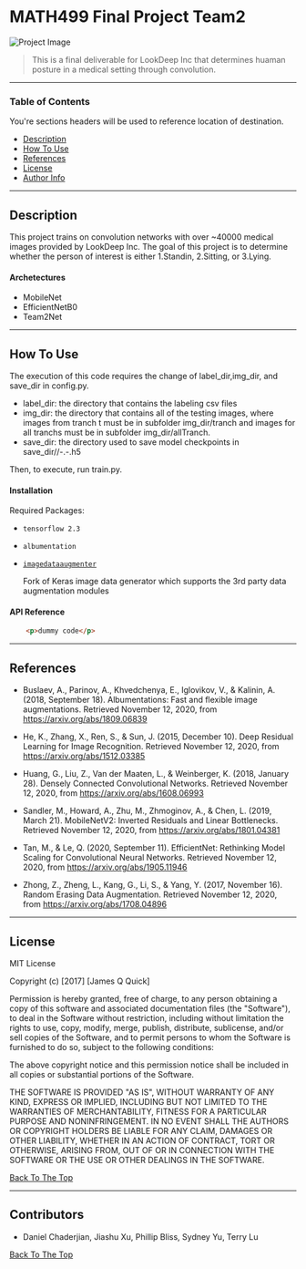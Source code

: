 # MATH499 Final Project Team2

![Project Image](https://www.researchgate.net/profile/Gearoid_OLaighin/publication/8567542/figure/fig1/AS:667210611691528@1536086814564/Discriminating-postures-a-standing-b-sitting-c-lying-The-arrows-indicate-the.png)

> This is a final deliverable for LookDeep Inc that determines huaman posture in a medical setting through convolution.

---

### Table of Contents
You're sections headers will be used to reference location of destination.

- [Description](#description)
- [How To Use](#how-to-use)
- [References](#references)
- [License](#license)
- [Author Info](#author-info)

---

## Description

This project trains on convolution networks with over ~40000 medical images provided by LookDeep Inc. The goal of this project is to determine whether the person of interest is either 1.Standin, 2.Sitting, or 3.Lying. 

#### Archetectures

- MobileNet 
- EfficientNetB0 
- Team2Net



---

## How To Use

The execution of this code requires the change of label_dir,img_dir, and save_dir in config.py.
- label_dir: the directory that contains the labeling csv files
- img_dir: the directory that contains all of the testing images, where images from tranch t must be in subfolder img_dir/tranch<t> and images for all tranchs must be in subfolder img_dir/allTranch.
- save_dir: the directory used to save model checkpoints in save_dir/<tranch>/<model type>-<ensemble num>.<epoch>-<val acc>.h5
  
Then, to execute, run train.py.

#### Installation

Required Packages: 
- `tensorflow 2.3` 

- `albumentation`

- [`imagedataaugmenter`](https://github.com/mjkvaak/ImageDataAugmentor) 

  Fork of Keras image data generator which supports the 3rd party data augmentation modules

#### API Reference

```html
    <p>dummy code</p>
```


---

## References

- Buslaev, A., Parinov, A., Khvedchenya, E., Iglovikov, V., & Kalinin, A. (2018, September 18). Albumentations: Fast and flexible image augmentations. Retrieved November 12, 2020, from https://arxiv.org/abs/1809.06839

- He, K., Zhang, X., Ren, S., & Sun, J. (2015, December 10). Deep Residual Learning for Image Recognition. Retrieved November 12, 2020, from https://arxiv.org/abs/1512.03385

- Huang, G., Liu, Z., Van der Maaten, L., & Weinberger, K. (2018, January 28). Densely Connected Convolutional Networks. Retrieved November 12, 2020, from https://arxiv.org/abs/1608.06993

- Sandler, M., Howard, A., Zhu, M., Zhmoginov, A., & Chen, L. (2019, March 21). MobileNetV2: Inverted Residuals and Linear Bottlenecks. Retrieved November 12, 2020, from https://arxiv.org/abs/1801.04381

- Tan, M., & Le, Q. (2020, September 11). EfficientNet: Rethinking Model Scaling for Convolutional Neural Networks. Retrieved November 12, 2020, from https://arxiv.org/abs/1905.11946

- Zhong, Z., Zheng, L., Kang, G., Li, S., & Yang, Y. (2017, November 16). Random Erasing Data Augmentation. Retrieved November 12, 2020, from https://arxiv.org/abs/1708.04896

---

## License

MIT License

Copyright (c) [2017] [James Q Quick]

Permission is hereby granted, free of charge, to any person obtaining a copy
of this software and associated documentation files (the "Software"), to deal
in the Software without restriction, including without limitation the rights
to use, copy, modify, merge, publish, distribute, sublicense, and/or sell
copies of the Software, and to permit persons to whom the Software is
furnished to do so, subject to the following conditions:

The above copyright notice and this permission notice shall be included in all
copies or substantial portions of the Software.

THE SOFTWARE IS PROVIDED "AS IS", WITHOUT WARRANTY OF ANY KIND, EXPRESS OR
IMPLIED, INCLUDING BUT NOT LIMITED TO THE WARRANTIES OF MERCHANTABILITY,
FITNESS FOR A PARTICULAR PURPOSE AND NONINFRINGEMENT. IN NO EVENT SHALL THE
AUTHORS OR COPYRIGHT HOLDERS BE LIABLE FOR ANY CLAIM, DAMAGES OR OTHER
LIABILITY, WHETHER IN AN ACTION OF CONTRACT, TORT OR OTHERWISE, ARISING FROM,
OUT OF OR IN CONNECTION WITH THE SOFTWARE OR THE USE OR OTHER DEALINGS IN THE
SOFTWARE.

[Back To The Top](#MATH499-Final-Project-Team2)

---

## Contributors

- Daniel Chaderjian, Jiashu Xu, Phillip Bliss, Sydney Yu, Terry Lu

[Back To The Top](#MATH499-Final-Project-Team2)
